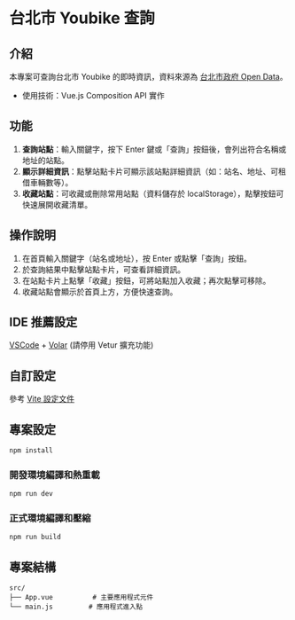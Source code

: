 # 台北市 Youbike 查詢

## 介紹
本專案可查詢台北市 Youbike 的即時資訊，資料來源為 [台北市政府 Open Data](https://data.taipei/dataset/detail?id=c6bc8aed-557d-41d5-bfb1-8da24f78f2fb)。

- 使用技術：Vue.js Composition API 實作

## 功能
1. **查詢站點**：輸入關鍵字，按下 Enter 鍵或「查詢」按鈕後，會列出符合名稱或地址的站點。
2. **顯示詳細資訊**：點擊站點卡片可顯示該站點詳細資訊（如：站名、地址、可租借車輛數等）。
3. **收藏站點**：可收藏或刪除常用站點（資料儲存於 localStorage），點擊按鈕可快速展開收藏清單。

## 操作說明
1. 在首頁輸入關鍵字（站名或地址），按 Enter 或點擊「查詢」按鈕。
2. 於查詢結果中點擊站點卡片，可查看詳細資訊。
3. 在站點卡片上點擊「收藏」按鈕，可將站點加入收藏；再次點擊可移除。
4. 收藏站點會顯示於首頁上方，方便快速查詢。

## IDE 推薦設定

[VSCode](https://code.visualstudio.com/) + [Volar](https://marketplace.visualstudio.com/items?itemName=Vue.volar) (請停用 Vetur 擴充功能)

## 自訂設定

參考 [Vite 設定文件](https://vite.dev/config/)

## 專案設定

```sh
npm install
```

### 開發環境編譯和熱重載

```sh
npm run dev
```

### 正式環境編譯和壓縮

```sh
npm run build
```

## 專案結構

```
src/
├── App.vue          # 主要應用程式元件
└── main.js         # 應用程式進入點
```
